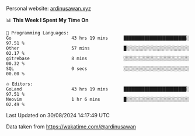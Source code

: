 Personal website: [ardinusawan.xyz](https://ardinusawan.xyz)

<!--START_SECTION:waka-->
📊 **This Week I Spent My Time On** 

```text
💬 Programming Languages: 
Go                       43 hrs 19 mins      ████████████████████████░   97.51 % 
Other                    57 mins             █░░░░░░░░░░░░░░░░░░░░░░░░   02.17 % 
gitrebase                8 mins              ░░░░░░░░░░░░░░░░░░░░░░░░░   00.32 % 
SQL                      0 secs              ░░░░░░░░░░░░░░░░░░░░░░░░░   00.00 % 

🔥 Editors: 
GoLand                   43 hrs 19 mins      ████████████████████████░   97.51 % 
Neovim                   1 hr 6 mins         █░░░░░░░░░░░░░░░░░░░░░░░░   02.49 % 
```


 Last Updated on 30/08/2024 14:17:49 UTC
<!--END_SECTION:waka-->
Data taken from https://wakatime.com/@ardinusawan

